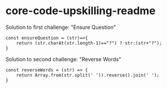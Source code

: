 # core-code-upskilling-readme

Solution to first challenge: "Ensure Question"
```
const ensureQuestion = (str)=>{
    return (str.charAt(str.length-1)=="?") ? str:(str+"?");
}
```


Solution to second challenge: "Reverse Words"
```
const reverseWords = (str) => {
    return Array.from(str.split(' ')).reverse().join(' ');
}
```
